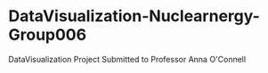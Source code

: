 # DataVisualization-Nuclearnergy-Group006
DataVisualization Project Submitted to Professor Anna O'Connell 
